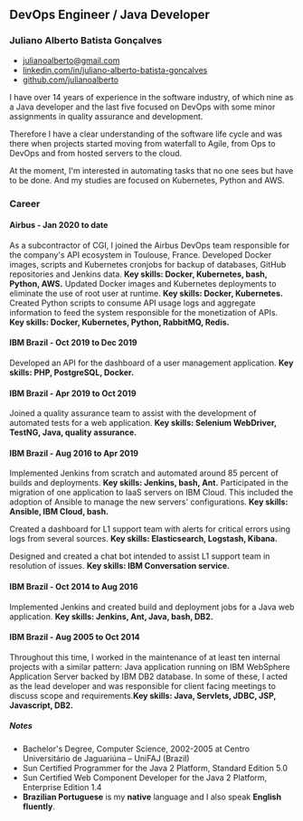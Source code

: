 ## DevOps Engineer / Java Developer
### Juliano Alberto Batista Gonçalves

* [julianoalberto@gmail.com](julianoalberto@gmail.com)
* [linkedin.com/in/juliano-alberto-batista-goncalves](linkedin.com/in/juliano-alberto-batista-goncalves)
* [github.com/julianoalberto](github.com/julianoalberto)

I have over 14 years of experience in the software industry, of which nine as a Java developer and the last five focused on DevOps with some minor assignments in quality assurance and development. 

Therefore I have a clear understanding of the software life cycle and was there when projects started moving from waterfall to Agile, from Ops to DevOps and from hosted servers to the cloud.

At the moment, I'm interested in automating tasks that no one sees but have to be done. And my studies are focused on Kubernetes, Python and AWS.

### Career
#### Airbus - Jan 2020 to date
As a subcontractor of CGI, I joined the Airbus DevOps team responsible for the company's API ecosystem in Toulouse, France.
Developed Docker images, scripts and Kubernetes cronjobs for backup of databases, GitHub repositories and Jenkins data. **Key skills: Docker, Kubernetes, bash, Python, AWS.**
Updated Docker images and Kubernetes deployments to eliminate the use of root user at runtime. **Key skills: Docker, Kubernetes.**
Created Python scripts to consume API usage logs and aggregate information to feed the system responsible for the monetization of APIs. **Key skills: Docker, Kubernetes, Python, RabbitMQ, Redis.**

#### IBM Brazil - Oct 2019 to Dec 2019
Developed an API for the dashboard of a user management application. **Key skills: PHP, PostgreSQL, Docker.**

#### IBM Brazil - Apr 2019 to Oct 2019
Joined a quality assurance team to assist with the development of automated tests for a web application. **Key skills: Selenium WebDriver, TestNG, Java, quality assurance.**

#### IBM Brazil - Aug 2016 to Apr 2019
Implemented Jenkins from scratch and automated around 85 percent of builds and deployments. **Key skills: Jenkins, bash, Ant.**
Participated in the migration of one application to IaaS servers on IBM Cloud. This included the adoption of Ansible to manage the new servers' configurations.
**Key skills: Ansible, IBM Cloud, bash.**

Created a dashboard for L1 support team with alerts for critical errors using logs from several sources. **Key skills: Elasticsearch, Logstash, Kibana.**

Designed and created a chat bot intended to assist L1 support team in resolution of issues. **Key skills: IBM Conversation service.**

#### IBM Brazil - Oct 2014 to Aug 2016
Implemented Jenkins and created build and deployment jobs for a Java web application. **Key skills: Jenkins, Ant, Java, bash, DB2.**

#### IBM Brazil - Aug 2005 to Oct 2014
Throughout this time, I worked in the maintenance of at least ten internal projects with a similar pattern: Java application running on IBM WebSphere Application Server backed by IBM DB2 database.
In some of these, I acted as the lead developer and was responsible for client facing meetings to discuss scope and requirements.**Key skills: Java, Servlets, JDBC, JSP, Javascript, DB2.**

##### Notes
* Bachelor's Degree, Computer Science, 2002-2005 at Centro Universitário de Jaguariúna – UniFAJ (Brazil)
* Sun Certified Programmer for the Java 2 Platform, Standard Edition 5.0
* Sun Certified Web Component Developer for the Java 2 Platform, Enterprise Edition 1.4
* **Brazilian Portuguese** is my **native** language and I also speak **English fluently**.

